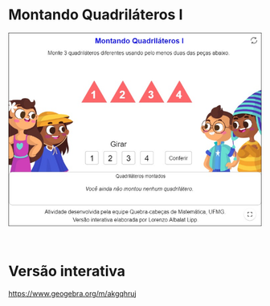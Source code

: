 # Montando Quadriláteros I

![](preview.png)

<br>

# Versão interativa

https://www.geogebra.org/m/akgqhruj